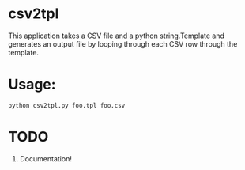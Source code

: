 # csv2tpl

This application takes a CSV file and a python string.Template and generates an output file by looping through each CSV row through the template.


# Usage:

```
python csv2tpl.py foo.tpl foo.csv
```


# TODO
1. Documentation!

